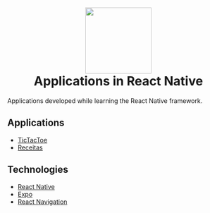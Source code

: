 <h1 align="center">
    <img src="https://upload.wikimedia.org/wikipedia/commons/a/a7/React-icon.svg" height="150" />
    <br> Applications in React Native
</h1>

Applications developed while learning the React Native framework.

## Applications

- [TicTacToe](/TicTacToe/README.md)
- [Receitas](/Receitas)

## Technologies

- [React Native](https://reactnative.dev/)
- [Expo](https://expo.io/)
- [React Navigation](https://reactnavigation.org/)
